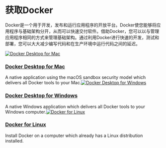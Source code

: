 # 获取Docker

Docker是一个用于开发，发布和运行应用程序的开放平台。Docker使您能够将应用程序与基础架构分开，从而可以快速交付软件。借助Docker，您可以以与管理应用程序相同的方式来管理基础架构。通过利用Docker进行快速的开发，测试和部署，您可以大大减少编写代码和在生产环境中运行代码之间的延迟。



[![Docker Desktop for Mac](https://docs.docker.com/images/apple_48.svg)](https://docs.docker.com/docker-for-mac/install/)

### [Docker Desktop for Mac](https://docs.docker.com/docker-for-mac/install/) <a id="docker-for-mac"></a>

A native application using the macOS sandbox security model which delivers all Docker tools to your Mac.[![Docker Desktop for Windows](https://docs.docker.com/images/windows_48.svg)](https://docs.docker.com/docker-for-windows/install/)

### [Docker Desktop for Windows](https://docs.docker.com/docker-for-windows/install/) <a id="docker-for-windows/install/"></a>

A native Windows application which delivers all Docker tools to your Windows computer.[![Docker for Linux](https://docs.docker.com/images/linux_48.svg)](https://docs.docker.com/engine/install/)

### [Docker for Linux](https://docs.docker.com/engine/install/) <a id="docker-for-linux"></a>

Install Docker on a computer which already has a Linux distribution installed.

